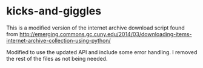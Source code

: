 kicks-and-giggles
=================

This is a modified version of the internet archive download script found from 
http://emerging.commons.gc.cuny.edu/2014/03/downloading-items-internet-archive-collection-using-python/

Modified to use the updated API and include some error handling. I removed the rest of the files as not being needed.

